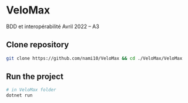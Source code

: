 # VeloMax

BDD et interopérabilité Avril 2022 – A3

## Clone repository

```bash
git clone https://github.com/nami10/VeloMax && cd ./VeloMax/VeloMax
```

## Run the project

```bash
# in VeloMax folder
dotnet run
```

